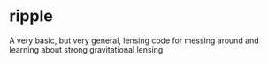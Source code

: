 # ripple
A very basic, but very general, lensing code for messing around and learning about strong gravitational lensing
